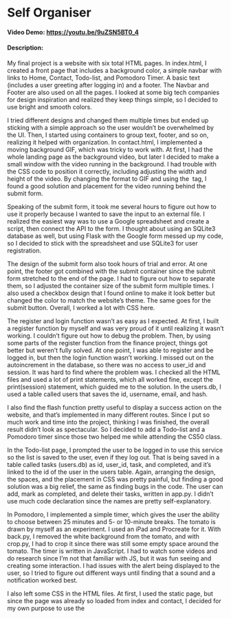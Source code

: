 # Self Organiser
#### Video Demo:  <https://youtu.be/9uZSN5BT0_4>
#### Description:

My final project is a website with six total HTML pages. In index.html, I created a front page that includes a background color, a simple navbar with links to Home, Contact, Todo-list, and Pomodoro Timer. A basic text (includes a user greeting after logging in) and a footer. The Navbar and Footer are also used on all the pages. I looked at some big tech companies for design inspiration and realized they keep things simple, so I decided to use bright and smooth colors.

I tried different designs and changed them multiple times but ended up sticking with a simple approach so the user wouldn’t be overwhelmed by the UI. Then, I started using containers to group text, footer, and so on, realizing it helped with organization. In contact.html, I implemented a moving background GIF, which was tricky to work with. At first, I had the whole landing page as the background video, but later I decided to make a small window with the video running in the background. I had trouble with the CSS code to position it correctly, including adjusting the width and height of the video. By changing the format to GIF and using the <img src=""> tag, I found a good solution and placement for the video running behind the submit form.

Speaking of the submit form, it took me several hours to figure out how to use it properly because I wanted to save the input to an external file. I realized the easiest way was to use a Google spreadsheet and create a script, then connect the API to the form. I thought about using an SQLite3 database as well, but using Flask with the Google form messed up my code, so I decided to stick with the spreadsheet and use SQLite3 for user registration.

The design of the submit form also took hours of trial and error. At one point, the footer got combined with the submit container since the submit form stretched to the end of the page. I had to figure out how to separate them, so I adjusted the container size of the submit form multiple times. I also used a checkbox design that I found online to make it look better but changed the color to match the website’s theme. The same goes for the submit button. Overall, I worked a lot with CSS here.

The register and login function wasn’t as easy as I expected. At first, I built a register function by myself and was very proud of it until realizing it wasn’t working. I couldn’t figure out how to debug the problem. Then, by using some parts of the register function from the finance project, things got better but weren’t fully solved. At one point, I was able to register and be logged in, but then the login function wasn’t working. I missed out on the autoincrement in the database, so there was no access to user_id and session. It was hard to find where the problem was. I checked all the HTML files and used a lot of print statements, which all worked fine, except the print(session) statement, which guided me to the solution. In the users.db, I used a table called users that saves the id, username, email, and hash.

I also find the flash function pretty useful to display a success action on the website, and that’s implemented in many different routes. Since I put so much work and time into the project, thinking I was finished, the overall result didn’t look as spectacular. So I decided to add a Todo-list and a Pomodoro timer since those two helped me while attending the CS50 class.

In the Todo-list page, I prompted the user to be logged in to use this service so the list is saved to the user, even if they log out. That is being saved in a table called tasks (users.db) as id, user_id, task, and completed, and it’s linked to the id of the user in the users table. Again, arranging the design, the spaces, and the placement in CSS was pretty painful, but finding a good solution was a big relief, the same as finding bugs in the code. The user can add, mark as completed, and delete their tasks, written in app.py. I didn’t use much code declaration since the names are pretty self-explanatory.

In Pomodoro, I implemented a simple timer, which gives the user the ability to choose between 25 minutes and 5- or 10-minute breaks. The tomato is drawn by myself as an experiment. I used an iPad and Procreate for it. With back.py, I removed the white background from the tomato, and with crop.py, I had to crop it since there was still some empty space around the tomato. The timer is written in JavaScript. I had to watch some videos and do research since I’m not that familiar with JS, but it was fun seeing and creating some interaction. I had issues with the alert being displayed to the user, so I tried to figure out different ways until finding that a sound and a notification worked best.

I also left some CSS in the HTML files. At first, I used the static page, but since the page was already so loaded from index and contact, I decided for my own purpose to use the <style> function inside the HTML. This way, I could get faster access to it without searching the whole CSS file for small changes. It’s probably not the correct way, but in this case, no one else gets access to the code, and it was the best way for myself.
